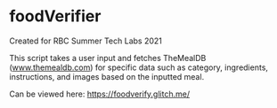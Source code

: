 # foodVerifier


Created for RBC Summer Tech Labs 2021 


This script takes a user input and fetches TheMealDB (www.themealdb.com) for specific data such as category, ingredients, instructions, and images based on the inputted meal.


Can be viewed here: https://foodverify.glitch.me/
